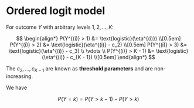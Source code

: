 # Ordered logit model

For outcome $Y$ with arbitrary levels $1, 2, \ldots, K$:

$$
\begin{align*}
P(Y^{(i)} > 1) &= \text{logistic}(\eta^{(i)}) \\[0.5em]
P(Y^{(i)} > 2) &= \text{logistic}(\eta^{(i)} - c_2) \\[0.5em]
P(Y^{(i)} > 3) &= \text{logistic}(\eta^{(i)} - c_3) \\
\vdots \\
P(Y^{(i)} > K - 1) &= \text{logistic}(\eta^{(i)} - c_{K - 1}) \\[0.5em]
\end{align*}
$$

The $c_2, \ldots, c_{K-1}$ are known as **threshold parameters** and are 
non-increasing.

We have

$$
P(Y = k) = P(Y > k - 1) - P(Y > k)
$$

